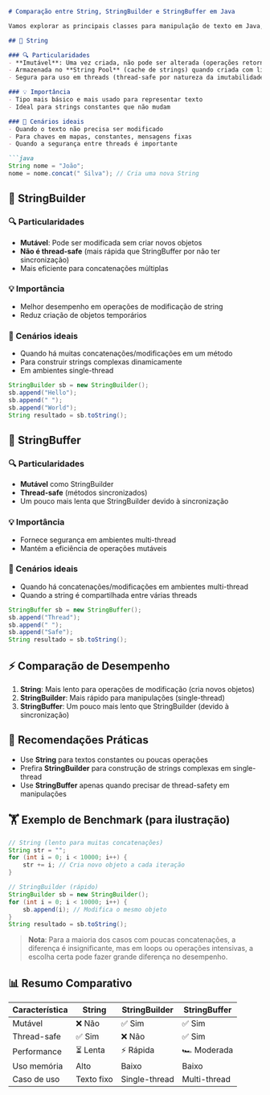 ```markdown
# Comparação entre String, StringBuilder e StringBuffer em Java

Vamos explorar as principais classes para manipulação de texto em Java, suas particularidades e quando usar cada uma.

## 📌 String

### 🔍 Particularidades
- **Imutável**: Uma vez criada, não pode ser alterada (operações retornam novas Strings)
- Armazenada no **String Pool** (cache de strings) quando criada com literais
- Segura para uso em threads (thread-safe por natureza da imutabilidade)

### 💡 Importância
- Tipo mais básico e mais usado para representar texto
- Ideal para strings constantes que não mudam

### 🎯 Cenários ideais
- Quando o texto não precisa ser modificado
- Para chaves em mapas, constantes, mensagens fixas
- Quando a segurança entre threads é importante

```java
String nome = "João";
nome = nome.concat(" Silva"); // Cria uma nova String
```

## 📌 StringBuilder

### 🔍 Particularidades
- **Mutável**: Pode ser modificada sem criar novos objetos
- **Não é thread-safe** (mais rápida que StringBuffer por não ter sincronização)
- Mais eficiente para concatenações múltiplas

### 💡 Importância
- Melhor desempenho em operações de modificação de string
- Reduz criação de objetos temporários

### 🎯 Cenários ideais
- Quando há muitas concatenações/modificações em um método
- Para construir strings complexas dinamicamente
- Em ambientes single-thread

```java
StringBuilder sb = new StringBuilder();
sb.append("Hello");
sb.append(" ");
sb.append("World");
String resultado = sb.toString();
```

## 📌 StringBuffer

### 🔍 Particularidades
- **Mutável** como StringBuilder
- **Thread-safe** (métodos sincronizados)
- Um pouco mais lenta que StringBuilder devido à sincronização

### 💡 Importância
- Fornece segurança em ambientes multi-thread
- Mantém a eficiência de operações mutáveis

### 🎯 Cenários ideais
- Quando há concatenações/modificações em ambientes multi-thread
- Quando a string é compartilhada entre várias threads

```java
StringBuffer sb = new StringBuffer();
sb.append("Thread");
sb.append(" ");
sb.append("Safe");
String resultado = sb.toString();
```

## ⚡ Comparação de Desempenho
1. **String**: Mais lento para operações de modificação (cria novos objetos)
2. **StringBuilder**: Mais rápido para manipulações (single-thread)
3. **StringBuffer**: Um pouco mais lento que StringBuilder (devido à sincronização)

## 💎 Recomendações Práticas
- Use **String** para textos constantes ou poucas operações
- Prefira **StringBuilder** para construção de strings complexas em single-thread
- Use **StringBuffer** apenas quando precisar de thread-safety em manipulações

## 🏋️ Exemplo de Benchmark (para ilustração)
```java
// String (lento para muitas concatenações)
String str = "";
for (int i = 0; i < 10000; i++) {
    str += i; // Cria novo objeto a cada iteração
}

// StringBuilder (rápido)
StringBuilder sb = new StringBuilder();
for (int i = 0; i < 10000; i++) {
    sb.append(i); // Modifica o mesmo objeto
}
String resultado = sb.toString();
```

> **Nota**: Para a maioria dos casos com poucas concatenações, a diferença é insignificante, mas em loops ou operações intensivas, a escolha certa pode fazer grande diferença no desempenho.

## 📊 Resumo Comparativo
| Característica       | String        | StringBuilder | StringBuffer  |
|----------------------|--------------|---------------|---------------|
| Mutável              | ❌ Não        | ✅ Sim         | ✅ Sim         |
| Thread-safe          | ✅ Sim        | ❌ Não         | ✅ Sim         |
| Performance          | ⏳ Lenta      | ⚡ Rápida      | 🏎️ Moderada   |
| Uso memória          | Alto         | Baixo         | Baixo         |
| Caso de uso          | Texto fixo   | Single-thread  | Multi-thread  |

```


